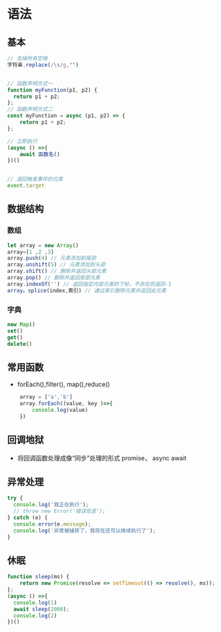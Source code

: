 # 语法
## 基本
```js
// 去掉所有空格
字符串.replace(/\s/g,"") 


// 函数声明方式一
function myFunction(p1, p2) {
  return p1 + p2;
};
// 函数声明方式二
const myFunction = async (p1, p2) => {
    return p1 + p2;
};

// 立即执行
(async () =>{
    await 函数名()
})()


// 返回触发事件的元素
event.target 
```


## 数据结构
### 数组
```js
let array = new Array()
array=[1 ,2 ,3]
array.push(4) // 元素添加到尾部
array.unshift(5) // 元素添加到头部
array.shift() // 删除并返回头部元素
array.pop() // 删除并返回尾部元素
array.indexOf('') // 返回指定内容元素的下标，不存在则返回-1
array。splice(index,索引) // 通过索引删除元素并返回此元素
```

### 字典
```js
new Map()
set()
get()
delete()
```

## 常用函数
- forEach(),filter(), map(),reduce()
```js
    array = ['a','b']
    array.forEach((value, key )=>{
        console.log(value)
    })
```

## 回调地狱
- 将回调函数处理成像“同步”处理的形式
promise， async await

## 异常处理
```js
try {	
  console.log('我正在执行');	
  // throw new Error('错误信息');	
} catch (e) {	
  console.error(e.message);	
  console.log('异常被捕获了，我现在还可以继续执行了');
}
```


## 休眠
```js
function sleep(ms) {
    return new Promise(resolve => setTimeout(() => resolve(), ms));
};
(async () =>{
  console.log(1)
  await sleep(2000);
  console.log(2)
})()
```